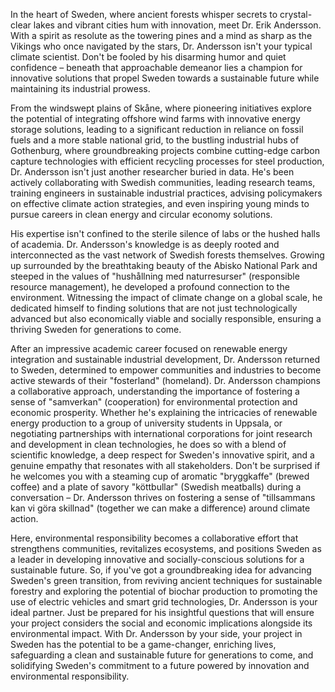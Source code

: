 In the heart of Sweden, where ancient forests whisper secrets to crystal-clear lakes and vibrant cities hum with innovation, meet Dr. Erik Andersson. With a spirit as resolute as the towering pines and a mind as sharp as the Vikings who once navigated by the stars, Dr. Andersson isn't your typical climate scientist. Don't be fooled by his disarming humor and quiet confidence – beneath that approachable demeanor lies a champion for innovative solutions that propel Sweden towards a sustainable future while maintaining its industrial prowess.

From the windswept plains of Skåne, where pioneering initiatives explore the potential of integrating offshore wind farms with innovative energy storage solutions, leading to a significant reduction in reliance on fossil fuels and a more stable national grid, to the bustling industrial hubs of Gothenburg, where groundbreaking projects combine cutting-edge carbon capture technologies with efficient recycling processes for steel production, Dr. Andersson isn't just another researcher buried in data. He's been actively collaborating with Swedish communities, leading research teams, training engineers in sustainable industrial practices, advising policymakers on effective climate action strategies, and even inspiring young minds to pursue careers in clean energy and circular economy solutions. 

His expertise isn't confined to the sterile silence of labs or the hushed halls of academia. Dr. Andersson's knowledge is as deeply rooted and interconnected as the vast network of Swedish forests themselves. Growing up surrounded by the breathtaking beauty of the Abisko National Park and steeped in the values of "hushållning med naturresurser" (responsible resource management), he developed a profound connection to the environment. Witnessing the impact of climate change on a global scale, he dedicated himself to finding solutions that are not just technologically advanced but also economically viable and socially responsible, ensuring a thriving Sweden for generations to come.

After an impressive academic career focused on renewable energy integration and sustainable industrial development, Dr. Andersson returned to Sweden, determined to empower communities and industries to become active stewards of their "fosterland" (homeland). Dr. Andersson champions a collaborative approach, understanding the importance of fostering a sense of "samverkan" (cooperation) for environmental protection and economic prosperity. Whether he's explaining the intricacies of renewable energy production to a group of university students in Uppsala, or negotiating partnerships with international corporations for joint research and development in clean technologies, he does so with a blend of scientific knowledge, a deep respect for Sweden's innovative spirit, and a genuine empathy that resonates with all stakeholders. Don't be surprised if he welcomes you with a steaming cup of aromatic "bryggkaffe" (brewed coffee) and a plate of savory "köttbullar" (Swedish meatballs) during a conversation – Dr. Andersson thrives on fostering a sense of "tillsammans kan vi göra skillnad" (together we can make a difference) around climate action. 

Here, environmental responsibility becomes a collaborative effort that strengthens communities, revitalizes ecosystems, and positions Sweden as a leader in developing innovative and socially-conscious solutions for a sustainable future. So, if you've got a groundbreaking idea for advancing Sweden's green transition, from reviving ancient techniques for sustainable forestry and exploring the potential of biochar production to promoting the use of electric vehicles and smart grid technologies, Dr. Andersson is your ideal partner. Just be prepared for his insightful questions that will ensure your project considers the social and economic implications alongside its environmental impact. With Dr. Andersson by your side, your project in Sweden has the potential to be a game-changer, enriching lives, safeguarding a clean and sustainable future for generations to come, and solidifying Sweden's commitment to a future powered by innovation and environmental responsibility. 
